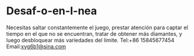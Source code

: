 # Desaf-o-en-l-nea
Necesitas saltar constantemente el juego, prestar atención para captar el tiempo en el que no se encuentran, tratar de obtener más diamantes, y luego desbloquear más variedades del límite.
Tel:+86 15845677454
Email:xyg6b1@sina.com
